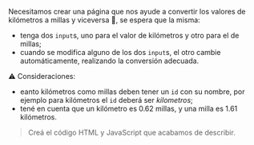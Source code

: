 Necesitamos crear una página que nos ayude a convertir los valores de kilómetros a millas y viceversa :arrows_counterclockwise:, se espera que la misma:

- tenga dos `input`s, uno para el valor de kilómetros y otro para el de millas;
- cuando se modifica alguno de los dos `input`s, el otro cambie automáticamente, realizando la conversión adecuada. 

:warning: Consideraciones:

- eanto kilómetros como millas deben tener un `id` con su nombre, por ejemplo para kilómetros el `id` deberá ser _kilometros_;
- tené en cuenta que un kilómetro es 0.62 millas, y una milla es 1.61 kilómetros.

> Creá el código HTML y JavaScript que acabamos de describir.